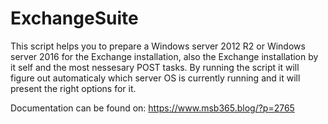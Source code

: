 # ExchangeSuite

This script helps you to prepare a Windows server 2012 R2 or Windows server 2016 for the Exchange installation, 
also the Exchange installation by it self and the most nessesary POST tasks.
By running the script it will figure out automaticaly which server OS is currently running and it will present the right options for it.

Documentation can be found on: https://www.msb365.blog/?p=2765

